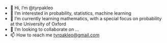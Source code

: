 - 👋 Hi, I’m @tyrpakleo
- 👀 I’m interested in probability, statistics, machine learning
- 🌱 I’m currently learning mathematics, with a special focus on probability at the University of Oxford
- 💞️ I’m looking to collaborate on ...
- 📫 How to reach me tyrpakleo@gmail.com
